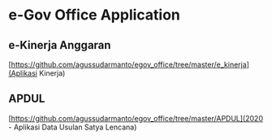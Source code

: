 # e-Gov Office Application

## e-Kinerja Anggaran
[https://github.com/agussudarmanto/egov_office/tree/master/e_kinerja](Aplikasi Kinerja)

## APDUL
[https://github.com/agussudarmanto/egov_office/tree/master/APDUL](2020 - Aplikasi Data Usulan Satya Lencana)
